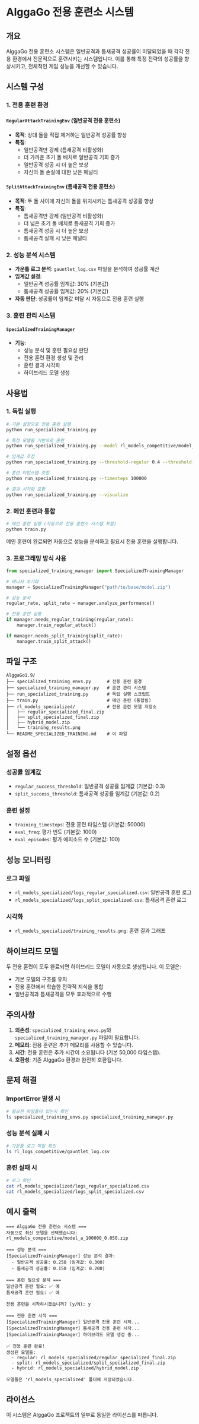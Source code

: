# AlggaGo 전용 훈련소 시스템

## 개요

AlggaGo 전용 훈련소 시스템은 일반공격과 틈새공격 성공률이 미달되었을 때 각각 전용 환경에서 전문적으로 훈련시키는 시스템입니다. 이를 통해 특정 전략의 성공률을 향상시키고, 전체적인 게임 성능을 개선할 수 있습니다.

## 시스템 구성

### 1. 전용 훈련 환경

#### `RegularAttackTrainingEnv` (일반공격 전용 훈련소)
- **목적**: 상대 돌을 직접 제거하는 일반공격 성공률 향상
- **특징**:
  - 일반공격만 강제 (틈새공격 비활성화)
  - 더 가까운 초기 돌 배치로 일반공격 기회 증가
  - 일반공격 성공 시 더 높은 보상
  - 자신의 돌 손실에 대한 낮은 페널티

#### `SplitAttackTrainingEnv` (틈새공격 전용 훈련소)
- **목적**: 두 돌 사이에 자신의 돌을 위치시키는 틈새공격 성공률 향상
- **특징**:
  - 틈새공격만 강제 (일반공격 비활성화)
  - 더 넓은 초기 돌 배치로 틈새공격 기회 증가
  - 틈새공격 성공 시 더 높은 보상
  - 틈새공격 실패 시 낮은 페널티

### 2. 성능 분석 시스템

- **가운틀 로그 분석**: `gauntlet_log.csv` 파일을 분석하여 성공률 계산
- **임계값 설정**: 
  - 일반공격 성공률 임계값: 30% (기본값)
  - 틈새공격 성공률 임계값: 20% (기본값)
- **자동 판단**: 성공률이 임계값 미달 시 자동으로 전용 훈련 실행

### 3. 훈련 관리 시스템

#### `SpecializedTrainingManager`
- **기능**:
  - 성능 분석 및 훈련 필요성 판단
  - 전용 훈련 환경 생성 및 관리
  - 훈련 결과 시각화
  - 하이브리드 모델 생성

## 사용법

### 1. 독립 실행

```bash
# 기본 설정으로 전용 훈련 실행
python run_specialized_training.py

# 특정 모델을 기반으로 훈련
python run_specialized_training.py --model rl_models_competitive/model_a_100000_0.050.zip

# 임계값 조정
python run_specialized_training.py --threshold-regular 0.4 --threshold-split 0.3

# 훈련 타임스텝 조정
python run_specialized_training.py --timesteps 100000

# 결과 시각화 포함
python run_specialized_training.py --visualize
```

### 2. 메인 훈련과 통합

```bash
# 메인 훈련 실행 (자동으로 전용 훈련소 시스템 포함)
python train.py
```

메인 훈련이 완료되면 자동으로 성능을 분석하고 필요시 전용 훈련을 실행합니다.

### 3. 프로그래밍 방식 사용

```python
from specialized_training_manager import SpecializedTrainingManager

# 매니저 초기화
manager = SpecializedTrainingManager("path/to/base/model.zip")

# 성능 분석
regular_rate, split_rate = manager.analyze_performance()

# 전용 훈련 실행
if manager.needs_regular_training(regular_rate):
    manager.train_regular_attack()

if manager.needs_split_training(split_rate):
    manager.train_split_attack()
```

## 파일 구조

```
AlggaGo1.9/
├── specialized_training_envs.py      # 전용 훈련 환경
├── specialized_training_manager.py   # 훈련 관리 시스템
├── run_specialized_training.py       # 독립 실행 스크립트
├── train.py                          # 메인 훈련 (통합됨)
├── rl_models_specialized/            # 전용 훈련 모델 저장소
│   ├── regular_specialized_final.zip
│   ├── split_specialized_final.zip
│   ├── hybrid_model.zip
│   └── training_results.png
└── README_SPECIALIZED_TRAINING.md    # 이 파일
```

## 설정 옵션

### 성공률 임계값
- `regular_success_threshold`: 일반공격 성공률 임계값 (기본값: 0.3)
- `split_success_threshold`: 틈새공격 성공률 임계값 (기본값: 0.2)

### 훈련 설정
- `training_timesteps`: 전용 훈련 타임스텝 (기본값: 50000)
- `eval_freq`: 평가 빈도 (기본값: 1000)
- `eval_episodes`: 평가 에피소드 수 (기본값: 100)

## 성능 모니터링

### 로그 파일
- `rl_models_specialized/logs_regular_specialized.csv`: 일반공격 훈련 로그
- `rl_models_specialized/logs_split_specialized.csv`: 틈새공격 훈련 로그

### 시각화
- `rl_models_specialized/training_results.png`: 훈련 결과 그래프

## 하이브리드 모델

두 전용 훈련이 모두 완료되면 하이브리드 모델이 자동으로 생성됩니다. 이 모델은:
- 기본 모델의 구조를 유지
- 전용 훈련에서 학습한 전략적 지식을 통합
- 일반공격과 틈새공격을 모두 효과적으로 수행

## 주의사항

1. **의존성**: `specialized_training_envs.py`와 `specialized_training_manager.py` 파일이 필요합니다.
2. **메모리**: 전용 훈련은 추가 메모리를 사용할 수 있습니다.
3. **시간**: 전용 훈련은 추가 시간이 소요됩니다 (기본 50,000 타임스텝).
4. **호환성**: 기존 AlggaGo 환경과 완전히 호환됩니다.

## 문제 해결

### ImportError 발생 시
```bash
# 필요한 파일들이 있는지 확인
ls specialized_training_envs.py specialized_training_manager.py
```

### 성능 분석 실패 시
```bash
# 가운틀 로그 파일 확인
ls rl_logs_competitive/gauntlet_log.csv
```

### 훈련 실패 시
```bash
# 로그 확인
cat rl_models_specialized/logs_regular_specialized.csv
cat rl_models_specialized/logs_split_specialized.csv
```

## 예시 출력

```
=== AlggaGo 전용 훈련소 시스템 ===
자동으로 최신 모델을 선택했습니다: rl_models_competitive/model_a_100000_0.050.zip

=== 성능 분석 ===
[SpecializedTrainingManager] 성능 분석 결과:
  - 일반공격 성공률: 0.250 (임계값: 0.300)
  - 틈새공격 성공률: 0.150 (임계값: 0.200)

=== 훈련 필요성 분석 ===
일반공격 훈련 필요: ✅ 예
틈새공격 훈련 필요: ✅ 예

전용 훈련을 시작하시겠습니까? (y/N): y

=== 전용 훈련 시작 ===
[SpecializedTrainingManager] 일반공격 전용 훈련 시작...
[SpecializedTrainingManager] 틈새공격 전용 훈련 시작...
[SpecializedTrainingManager] 하이브리드 모델 생성 중...

✅ 전용 훈련 완료!
생성된 모델들:
  - regular: rl_models_specialized/regular_specialized_final.zip
  - split: rl_models_specialized/split_specialized_final.zip
  - hybrid: rl_models_specialized/hybrid_model.zip

모델들은 'rl_models_specialized' 폴더에 저장되었습니다.
```

## 라이선스

이 시스템은 AlggaGo 프로젝트의 일부로 동일한 라이선스를 따릅니다.
